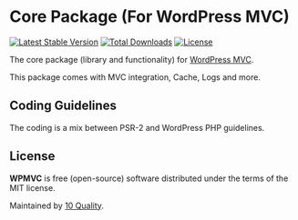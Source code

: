 # Core Package (For WordPress MVC)

[![Latest Stable Version](https://poser.pugx.org/10quality/wpmvc-core/v/stable)](https://packagist.org/packages/10quality/wpmvc-core)
[![Total Downloads](https://poser.pugx.org/10quality/wpmvc-core/downloads)](https://packagist.org/packages/10quality/wpmvc-core)
[![License](https://poser.pugx.org/10quality/wpmvc-core/license)](https://packagist.org/packages/10quality/wpmvc-core)

The core package (library and functionality) for [WordPress MVC](https://www.wordpress-mvc.com/).

This package comes with MVC integration, Cache, Logs and more.

## Coding Guidelines

The coding is a mix between PSR-2 and WordPress PHP guidelines.

## License

**WPMVC** is free (open-source) software distributed under the terms of the MIT license.

Maintained by [10 Quality](https://www.10quality.com/).